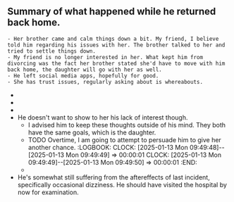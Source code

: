 ## Summary of what happened while he returned back home.
	- Her brother came and calm things down a bit. My friend, I believe told him regarding his issues with her. The brother talked to her and tried to settle things down.
	- My friend is no longer interested in her. What kept him from divorcing was the fact her brother stated she'd have to move with him back home, the daughter will go with her as well.
	- He left social media apps, hopefully for good.
	- She has trust issues, regularly asking about is whereabouts.
-
-
-
- He doesn't want to show to her his lack of interest though.
	- I advised him to keep these thoughts outside of his mind. They both have the same goals, which is the daughter.
	- TODO Overtime, I am going to attempt to persuade him to give her another chance.
	  :LOGBOOK:
	  CLOCK: [2025-01-13 Mon 09:49:48]--[2025-01-13 Mon 09:49:49] =>  00:00:01
	  CLOCK: [2025-01-13 Mon 09:49:49]--[2025-01-13 Mon 09:49:50] =>  00:00:01
	  :END:
	-
- He's somewhat still suffering from the aftereffects of last incident, specifically occasional dizziness. He should have visited the hospital by now for examination.